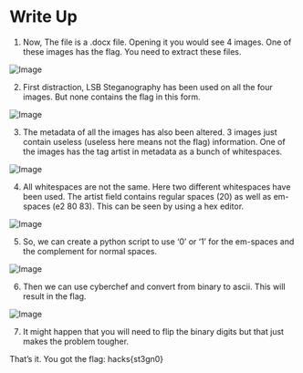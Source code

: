 # Write Up

1. Now, The file is a .docx file. Opening it you would see 4 images. One of these images has the flag. You need to extract these files.

![Image](https://github.com/user-attachments/assets/bbe8d256-ce36-4ec9-b6ca-ff2a33eefdfb)

2. First distraction, LSB Steganography has been used on all the four images. But none contains the flag in this form.

![Image](https://github.com/user-attachments/assets/bee6bb40-47d1-4b39-80f5-8838e9e4cb10)

3. The metadata of all the images has also been altered. 3 images just contain useless (useless here means not the flag) information. One of the images has the tag artist in metadata as a bunch of whitespaces.

![Image](https://github.com/user-attachments/assets/3ffe7a95-d2a5-4c35-ae3f-3a6aa5b05758)

4. All whitespaces are not the same. Here two different whitespaces have been used. The artist field contains regular spaces (20) as well as em-spaces (e2 80 83). This can be seen by using a hex editor.

![Image](https://github.com/user-attachments/assets/3b772aa5-7c77-465e-87b6-283199f35577)

5. So, we can create a python script to use ‘0’ or ‘1’ for the em-spaces and the complement for normal spaces. 

![Image](https://github.com/user-attachments/assets/c65ffe4c-c22f-4265-b7d5-ff09df9f665b)

6. Then we can use cyberchef and convert from binary to ascii. This will result in the flag.

![Image](https://github.com/user-attachments/assets/64016282-fa0b-43ed-99da-d4748de7a7a8)

7. It might happen that you will need to flip the binary digits but that just makes the problem tougher.

That’s it. You got the flag: hacks{st3gn0}
